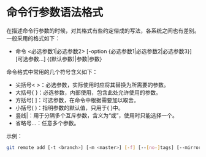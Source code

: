 # 命令行参数语法格式

在描述命令行参数的时候，对其格式有些约定俗成的写法，各系统之间也有差别。一般采用的格式如下：

*   命令 <必选参数1|必选参数2> [-option {必选参数1|必选参数2|必选参数3}] [可选参数...] {(默认参数)|参数|参数}

命令格式中常用的几个符号含义如下：

*   尖括号< >：必选参数，实际使用时应将其替换为所需要的参数。
*   大括号{ }：必选参数，内部使用，包含此处允许使用的参数。
*   方括号[ ]：可选参数，在命令中根据需要加以取舍。
*   小括号( )：指明参数的默认值，只用于{ }中。
*   竖线|：用于分隔多个互斥参数，含义为“或”，使用时只能选择一个。
*   省略号...：任意多个参数。

示例：

```bash
git remote add [-t <branch>] [-m <master>] [-f] [--[no-]tags] [--mirror=<fetch|push>] <name> <url>
```
